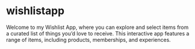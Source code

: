 # wishlistapp
Welcome to my  Wishlist App, where you can explore and select items from a curated list of things you’d love to receive. This interactive app features a range of  items, including products, memberships, and experiences.

